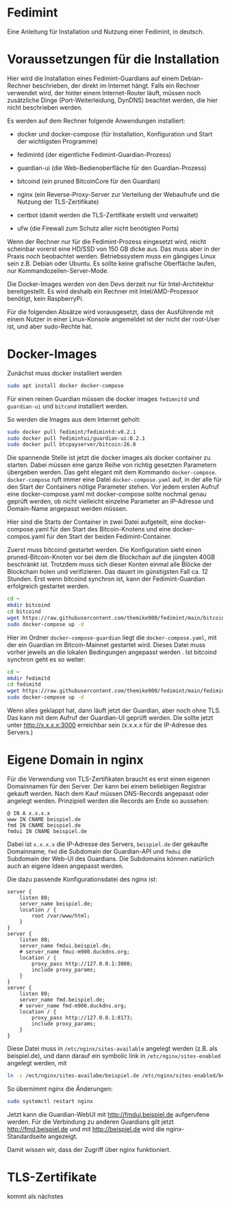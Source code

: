 # Fedimint

Eine Anleitung für Installation und Nutzung einer Fedimint, in deutsch.

# Voraussetzungen für die Installation

Hier wird die Installation eines Fedimint-Guardians auf einem Debian-Rechner beschrieben, der direkt im Internet hängt. Falls ein Rechner verwendet wird, der hinter einem Internet-Router läuft, müssen noch zusätzliche Dinge (Port-Weiterleidung, DynDNS) beachtet werden, die hier nicht beschrieben werden.

Es werden auf dem Rechner folgende Anwendungen installiert:

- docker und docker-compose (für Installation, Konfiguration und Start der wichtigsten Programme)

- fedimintd (der eigentliche Fedimint-Guardian-Prozess)

- guardian-ui (die Web-Bedienoberfläche für den Guardian-Prozess)

- bitcoind (ein pruned BitcoinCore für den Guardian)

- nginx (ein Reverse-Proxy-Server zur Verteilung der Webaufrufe und die Nutzung der TLS-Zertifikate)

- certbot (damit werden die TLS-Zertifikate erstellt und verwaltet)

- ufw (die Firewall zum Schutz aller nicht benötigten Ports)

Wenn der Rechner nur für die Fedimint-Prozess eingesetzt wird, reicht scheinbar vorerst eine HD/SSD von 150 GB dicke aus. Das muss aber in der Praxis noch beobachtet werden. Betriebssystem muss ein gängiges Linux sein z.B. Debian oder Ubuntu. Es sollte keine grafische Oberfläche laufen, nur Kommandozeilen-Server-Mode.

Die Docker-Images werden von den Devs derzeit nur für Intel-Architektur bereitgestellt. Es wird deshalb ein Rechner mit Intel/AMD-Prozessor benötigt, kein RaspberryPi.

Für  die folgenden Absätze wird vorausgesetzt, dass der Ausführende mit einem Nutzer  in einer Linux-Konsole angemeldet ist der nicht der root-User ist, und aber sudo-Rechte hat.

# Docker-Images

Zunächst muss docker installiert werden

```bash
sudo apt install docker docker-compose
```

Für einen reinen Guardian müssen die docker images `fedimnitd` und `guardian-ui` und `bitcond` installiert werden. 

So werden die Images aus dem Internet geholt:

```bash
sudo docker pull fedimint/fedimintd:v0.2.1
sudo docker pull fedimintui/guardian-ui:0.2.1
sudo docker pull btcpayserver/bitcoin:26.0
```

Die spannende Stelle ist jetzt die docker images als docker container zu starten. Dabei müssen eine ganze Reihe von richtig gesetzten Parametern übergeben werden. Das geht elegant mit dem Kommando `docker-compose`.
`docker-compose` ruft immer eine Datei `docker-compose.yaml` auf, in der alle für den Start der Containers nötige Parameter stehen. Vor jedem ersten Aufruf eine docker-compose.yaml mit docker-compose sollte nochmal genau geprüft werden, ob nicht vielleicht einzelne Parameter an IP-Adresse und Domain-Name angepasst werden müssen.

Hier sind die Starts der Container in zwei Datei aufgeteilt, eine docker-compose.yaml für den Start des Bitcoin-Knotens und eine docker-compos.yaml für den Start der beiden Fedimint-Container.

Zuerst muss bitcoind gestartet werden. Die Konfiguration sieht einen pruned-Bitcoin-Knoten vor bei dem die Blockchain auf die jüngsten 40GB beschränkt ist. Trotzdem muss sich dieser Konten einmal alle Blöcke der Blockchain holen und verifizieren. Das dauert im günstigsten Fall ca. 12 Stunden. Erst wenn bitcoind synchron ist, kann der Fedimint-Guardian erfolgreich gestartet werden.

```bash
cd ~
mkdir bitcoind
cd bitcoind
wget https://raw.githubusercontent.com/themike900/fedimint/main/bitcoind-mainnet/docker-compose.yaml
sudo docker-compose up -d
```

Hier im Ordner `docker-compose-guardian` liegt die `docker-compose.yaml`, mit der ein Guardian im Bitcoin-Mainnet gestartet wird. Dieses Datei muss vorher jeweils an die lokalen Bedingungen angepasst werden . Ist bitcoind synchron geht es so weiter:

```bash
cd ~
mkdir fedimitd
cd fedimitd
wget https://raw.githubusercontent.com/themike900/fedimint/main/fedimint-mainnet/docker-compose.yaml
sudo docker-compose up -d
```

Wenn alles geklappt hat, dann läuft jetzt der Guardian, aber noch ohne TLS. Das kann mit dem Aufruf der Guardian-UI geprüft werden. Die sollte jetzt unter http://x.x.x.x:3000 erreichbar sein (x.x.x.x für die IP-Adresse des Servers.)

# Eigene Domain in nginx

Für die Verwendung von TLS-Zertifikaten braucht es erst einen eigenen Domainnamen für den Server. Der kann bei einem beliebigen Registrar gekauft werden. Nach dem Kauf müssen DNS-Records angepasst oder angelegt werden. Prinzipiell werden die Records am Ende so aussehen:

```dns-zone-file
@ IN A x.x.x.x
www IN CNAME beispiel.de
fmd IN CNAME beispiel.de
fmdui IN CNAME beispiel.de
```

Dabei ist `x.x.x.x` die IP-Adresse des Servers, `beispiel.de` der gekaufte Domainname, `fmd` die Subdomain der Guardian-API und `fmdui` die Subdomain der Web-UI des Guardians. Die Subdomains können natürlich auch an eigene Ideen angepasst werden.

Die dazu passende Konfigurationsdatei des nginx ist:

```nginx
server {
    listen 80;
    server_name beispiel.de;
    location / {
        root /var/www/html;
    }
}
server {
    listen 80;
    server_name fmdui.beispiel.de;
	# server_name fmui-m900.duckdns.org;
    location / {
        proxy_pass http://127.0.0.1:3000;
        include proxy_params;
    }
}
server {
    listen 80;
    server_name fmd.beispiel.de;
	# server_name fmd-m900.duckdns.org;
    location / {
        proxy_pass http://127.0.0.1:8173;
        include proxy_params;
    }
}
```

Diese Datei muss in `/etc/nginx/sites-available` angelegt werden (z.B. als beispiel.de), und dann darauf ein symbolic link in `/etc/nginx/sites-enabled` angelegt werden, mit 

```bash
ln -s /ect/nginx/sites-availabe/beispiel.de /etc/nginx/sites-enabled/beispiel.de
```

So übernimmt nginx die Änderungen:

```bash
sudo systemctl restart nginx
```

Jetzt kann die Guardian-WebUI mit http://fmdui.beispiel.de aufgerufene werden. Für die Verbindung zu anderen Guardians gilt jetzt http://fmd.beispiel.de und mit http://beispiel.de wird die nginx-Standardseite angezeigt.

Damit wissen wir, dass der Zugriff über nginx funktioniert.

# TLS-Zertifikate

kommt als nächstes
